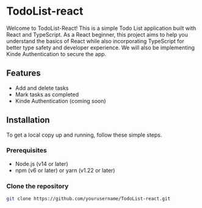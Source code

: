 # TodoList-react

Welcome to TodoList-React! This is a simple Todo List application built with React and TypeScript. As a React beginner, this project aims to help you understand the basics of React while also incorporating TypeScript for better type safety and developer experience. We will also be implementing Kinde Authentication to secure the app.

## Features

- Add and delete tasks
- Mark tasks as completed
- Kinde Authentication (coming soon)

## Installation

To get a local copy up and running, follow these simple steps.

### Prerequisites

- Node.js (v14 or later)
- npm (v6 or later) or yarn (v1.22 or later)

### Clone the repository

```bash
git clone https://github.com/yourusername/TodoList-react.git
```
